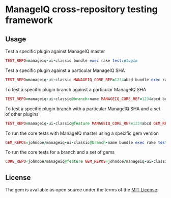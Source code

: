 # ManageIQ cross-repository testing framework

## Usage

Test a specific plugin against ManageIQ master

```ruby
TEST_REPO=manageiq-ui-classic bundle exec rake test:plugin
```

Test a specific plugin against a particular ManageIQ SHA

```ruby
TEST_REPO=manageiq-ui-classic MANAGEIQ_CORE_REF=1234abcd bundle exec rake test:plugin
```

To test a specific plugin branch against a particular ManageIQ SHA

```ruby
TEST_REPO=manageiq-ui-classic@branch-name MANAGEIQ_CORE_REF=1234abcd bundle exec rake test:plugin
```

To test a specific plugin branch with a particular ManageIQ SHA and a set of other plugins

```ruby
TEST_REPO=manageiq-ui-classic@feature MANAGEIQ_CORE_REF=1234abcd GEM_REPOS=manageiq-providers-vmware@feature,manageiq-providers-amazon@feature
```

To run the core tests with ManageIQ master using a specific gem version

```ruby
GEM_REPOS=johndoe/manageiq-ui-classic@branch-name bundle exec rake test:core
```

To run the core tests for a branch and a set of gems

```ruby
CORE_REPO=johndoe/manageiq@feature GEM_REPOS=johndoe/manageiq-ui-classic@feature,johndoe/manageiq-api@feature bundle exec rake test:core
```

## License

The gem is available as open source under the terms of the [MIT License](https://opensource.org/licenses/MIT).

